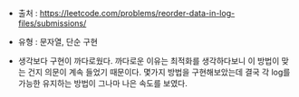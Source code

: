 - 출처 : https://leetcode.com/problems/reorder-data-in-log-files/submissions/

- 유형 : 문자열, 단순 구현

- 생각보다 구현이 까다로웠다. 까다로운 이유는 최적화를 생각하다보니 이 방법이 맞는 건지 의문이 계속 들었기 때문이다. 몇가지 방법을 구현해보았는데 결국 각 log를 가능한 유지하는 방법이 그나마 나은 속도를 보였다.